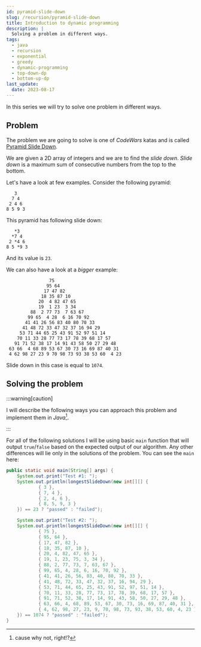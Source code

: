 ```yaml
---
id: pyramid-slide-down
slug: /recursion/pyramid-slide-down
title: Introduction to dynamic programming
description: |
  Solving a problem in different ways.
tags:
  - java
  - recursion
  - exponential
  - greedy
  - dynamic-programming
  - top-down-dp
  - bottom-up-dp
last_update:
  date: 2023-08-17
---
```


In this series we will try to solve one problem in different ways.

## Problem

The problem we are going to solve is one of _CodeWars_ katas and is called
[Pyramid Slide Down](https://www.codewars.com/kata/551f23362ff852e2ab000037).

We are given a 2D array of integers and we are to find the _slide down_.
_Slide down_ is a maximum sum of consecutive numbers from the top to the bottom.

Let's have a look at few examples. Consider the following pyramid:

```
   3
  7 4
 2 4 6
8 5 9 3
```

This pyramid has following slide down:

```
   *3
  *7 4
 2 *4 6
8 5 *9 3
```

And its value is `23`.

We can also have a look at a _bigger_ example:

```
                75
               95 64
              17 47 82
             18 35 87 10
            20  4 82 47 65
            19  1 23  3 34
         88  2 77 73  7 63 67
        99 65  4 28  6 16 70 92
       41 41 26 56 83 40 80 70 33
      41 48 72 33 47 32 37 16 94 29
     53 71 44 65 25 43 91 52 97 51 14
    70 11 33 28 77 73 17 78 39 68 17 57
   91 71 52 38 17 14 91 43 58 50 27 29 48
 63 66  4 68 89 53 67 30 73 16 69 87 40 31
 4 62 98 27 23 9 70 98 73 93 38 53 60  4 23
```

Slide down in this case is equal to `1074`.

## Solving the problem

:::warning[caution]

I will describe the following ways you can approach this problem and implement
them in _Java_[^1].

:::

For all of the following solutions I will be using basic `main` function that
will output `true`/`false` based on the expected output of our algorithm. Any
other differences will lie only in the solutions of the problem. You can see the
`main` here:

```java
public static void main(String[] args) {
    System.out.print("Test #1: ");
    System.out.println(longestSlideDown(new int[][] {
            { 3 },
            { 7, 4 },
            { 2, 4, 6 },
            { 8, 5, 9, 3 }
    }) == 23 ? "passed" : "failed");

    System.out.print("Test #2: ");
    System.out.println(longestSlideDown(new int[][] {
            { 75 },
            { 95, 64 },
            { 17, 47, 82 },
            { 18, 35, 87, 10 },
            { 20, 4, 82, 47, 65 },
            { 19, 1, 23, 75, 3, 34 },
            { 88, 2, 77, 73, 7, 63, 67 },
            { 99, 65, 4, 28, 6, 16, 70, 92 },
            { 41, 41, 26, 56, 83, 40, 80, 70, 33 },
            { 41, 48, 72, 33, 47, 32, 37, 16, 94, 29 },
            { 53, 71, 44, 65, 25, 43, 91, 52, 97, 51, 14 },
            { 70, 11, 33, 28, 77, 73, 17, 78, 39, 68, 17, 57 },
            { 91, 71, 52, 38, 17, 14, 91, 43, 58, 50, 27, 29, 48 },
            { 63, 66, 4, 68, 89, 53, 67, 30, 73, 16, 69, 87, 40, 31 },
            { 4, 62, 98, 27, 23, 9, 70, 98, 73, 93, 38, 53, 60, 4, 23 },
    }) == 1074 ? "passed" : "failed");
}
```

[^1]: cause why not, right!?
